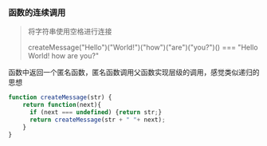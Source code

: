 ### 函数的连续调用

> 将字符串使用空格进行连接
>
>  createMessage("Hello")("World!")("how")("are")("you?")() === "Hello World! how are you?" 

函数中返回一个匿名函数，匿名函数调用父函数实现层级的调用，感觉类似递归的思想

```javascript
function createMessage(str) {
    return function(next){
      if (next === undefined) {return str;}
      return createMessage(str + " "+ next);
    }
}
```

